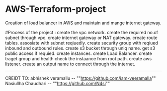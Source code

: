 # AWS-Terraform-project
Creation of load balancer in AWS and maintain and mange internet gateway.


#Process of the project :
  create the vpc network.
  create the required no.of subnet through vpc. 
  create internet gateway or NAT gateway. 
  create route tables.
  assosiate with subnet reqiuedly.
  create security group with reqiued inbound and outbound rules.
  create s3 bucket through uniq name.
  get s3 public access if requied. 
  create instances. 
  create Load Balancer. 
  create traget group and health check the instaance from root path.
  create aws listener. 
  create an output name to connect through the internet.

 ------------------------------------------------------------------------------------------------------------------

 CREIDT TO:
     abhishek veramallu  -- ""https://github.com/iam-veeramalla""
     Nasiullha Chaudhari -- ""https://github.com/N4si""

